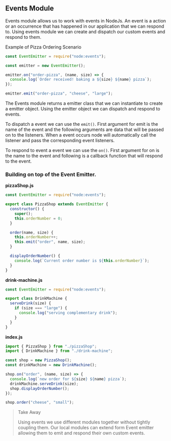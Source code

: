 ## Events Module

Events module allows us to work with events in NodeJs. An event is a action or an occurrence that has happened in our application that we can respond to. Using events module we can create and dispatch our custom events and respond to them.

Example of Pizza Ordering Scenario

```javascript
const EventEmitter = require("node:events");

const emitter = new EventEmitter();

emitter.on("order-pizza", (name, size) => {
  console.log(`Order received! baking a ${size} ${name} pizza`);
});

emitter.emit("order-pizza", "cheese", "large");
```

The Events module returns a emitter class that we can instantiate to create a emitter object. Using the emitter object we can dispatch and respond to events.

To dispatch a event we can use the `emit()`. First argument for emit is the name of the event and the following arguments are data that will be passed on to the listeners. When a event occurs node will automatically call the listener and pass the corresponding event listeners.

To respond to event a event we can use the `on()`. First argument for on is the name to the event and following is a callback function that will respond to the event.

### Building on top of the Event Emitter.

**pizzaShop.js**

```javascript
const EventEmitter = require("node:events");

export class PizzaShop extends EventEmitter {
  constructor() {
    super();
    this.orderNumber = 0;
  }

  order(name, size) {
    this.orderNumber++;
    this.emit("order", name, size);
  }

  displayOrderNumber() {
    console.log(`Current order number is ${this.orderNumber}`);
  }
}
```

**drink-machine.js**

```javascript
const EventEmitter = require("node:events");

export class DrinkMachine {
  serveDrink(size) {
    if (size === "large") {
      console.log("serving complementary drink");
    }
  }
}
```

**index.js**

```javascript
import { PizzaShop } from "./pizzaShop";
import { DrinkMachine } from "./drink-machine";

const shop = new PizzaShop();
const drinkMachine = new DrinkMachine();

shop.on("order", (name, size) => {
  console.log(`new order for ${size} ${name} pizza`);
  drinkMachine.serveDrink(size);
  shop.displayOrderNumber();
});

shop.order("cheese", "small");
```

> Take Away
>
> Using events we use different modules together without tightly coupling them.
> Our local modules can extend form Event emitter allowing them to emit and respond their own custom events.

